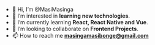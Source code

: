 - 👋 Hi, I’m @MasiMasinga
- 👀 I’m interested in **learning new technologies**.
- 🌱 I’m currently learning **React, React Native and Vue**.
- 💞️ I’m looking to collaborate on **Frontend Projects**.
- 📫 How to reach me **masingamasibonge@gmail.com**

<!---
MasiMasinga/MasiMasinga is a ✨ special ✨ repository because its `README.md` (this file) appears on your GitHub profile.
You can click the Preview link to take a look at your changes.
--->
